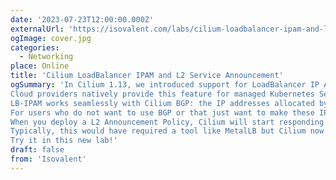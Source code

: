 ```yaml
---
date: '2023-07-23T12:00:00.000Z'
externalUrl: 'https://isovalent.com/labs/cilium-loadbalancer-ipam-and-l2-service-announcement/'
ogImage: cover.jpg
categories:
  - Networking
place: Online
title: 'Cilium LoadBalancer IPAM and L2 Service Announcement'
ogSummary: 'In Cilium 1.13, we introduced support for LoadBalancer IP Address Management (LB-IPAM) and the ability to allocate IP addresses to Kubernetes Services of the type LoadBalancer.
Cloud providers natively provide this feature for managed Kubernetes Services and therefore this feature is more one for self-managed Kubernetes deployments or home labs.
LB-IPAM works seamlessly with Cilium BGP: the IP addresses allocated by Cilium can be advertised to BGP peers to integrate your cluster with the rest of your network.
For users who do not want to use BGP or that just want to make these IP addresses accessible over the local network, we are introducing a new feature called L2 Announcements in Cilium 1.14.
When you deploy a L2 Announcement Policy, Cilium will start responding to ARP requests from local clients for ExternalIPs and/or LoadBalancer IPs.
Typically, this would have required a tool like MetalLB but Cilium now natively supports this functionality.
Try it in this new lab!'
draft: false
from: 'Isovalent'
---
```

